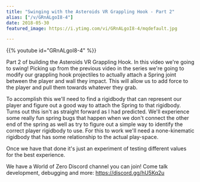 ```yaml
---
title: "Swinging with the Asteroids VR Grappling Hook - Part 2"
alias: ["/v/GRnALgoI8-4"]
date: 2018-05-30
featured_image: https://i.ytimg.com/vi/GRnALgoI8-4/mqdefault.jpg

---
```


{{% youtube id="GRnALgoI8-4" %}}

Part 2 of building the Asteroids VR Grappling Hook. In this video we're going to swing! Picking up from the previous video in the series we're going to modify our grappling hook projectiles to actually attach a Spring joint between the player and wall they impact. This will allow us to add force to the player and pull them towards whatever they grab.

To accomplish this we'll need to find a rigidbody that can represent our player and figure out a good way to attach the Spring to that rigidbody. Turns out this isn't as straight forward as I had predicted. We'll experience some really fun spring bugs that happen when we don't connect the other end of the spring as well as try to figure out a simple way to identify the correct player rigidbody to use. For this to work we'll need a none-kinematic rigidbody that has some relationship to the actual play-space.

Once we have that done it's just an experiment of testing different values for the best experience.

We have a World of Zero Discord channel you can join! Come talk development, debugging and more: https://discord.gg/hU5Kq2u